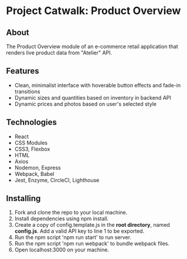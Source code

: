 # Project Catwalk: Product Overview

## About
The Product Overview module of an e-commerce retail application that renders live product data from "Atelier" API.

## Features
- Clean, minimalist interface with hoverable button effects and fade-in transitions
- Dynamic sizes and quantities based on inventory in backend API
- Dynamic prices and photos based on user's selected style

## Technologies
- React
- CSS Modules
- CSS3, Flexbox
- HTML
- Axios
- Nodemon, Express
- Webpack, Babel
- Jest, Enzyme, CircleCI, Lighthouse

## Installing
1. Fork and clone the repo to your local machine.
2. Install dependencies using npm install.
3. Create a copy of config.template.js in the **root directory**, named **config.js**. Add a valid API key to line 1 to be exported.
4. Run the npm script 'npm run start' to run server.
5. Run the npm script 'npm run webpack' to bundle webpack files.
6. Open localhost:3000 on your machine.